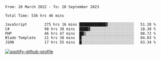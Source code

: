 <!--START_SECTION:waka-->

```txt
From: 20 March 2022 - To: 20 September 2023

Total Time: 536 hrs 46 mins

JavaScript        275 hrs 16 mins ████████████▓░░░░░░░░░░░░   51.28 %
C#                98 hrs 38 mins  ████▓░░░░░░░░░░░░░░░░░░░░   18.38 %
PHP               46 hrs 47 mins  ██▒░░░░░░░░░░░░░░░░░░░░░░   08.72 %
Blade Template    21 hrs 38 mins  █░░░░░░░░░░░░░░░░░░░░░░░░   04.03 %
JSON              17 hrs 55 mins  █░░░░░░░░░░░░░░░░░░░░░░░░   03.34 %
```

<!--END_SECTION:waka-->
[![spotify-github-profile](https://spotify-github-profile.vercel.app/api/view?uid=c00zprrvy9xiloa9qnco3hmng&cover_image=true&theme=novatorem&show_offline=false&background_color=121212&bar_color=53b14f&bar_color_cover=false)](https://spotify-github-profile.vercel.app/api/view?uid=c00zprrvy9xiloa9qnco3hmng&redirect=true)



